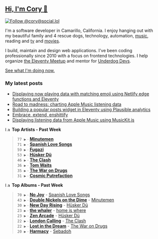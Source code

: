 ## [Hi, I'm Cory 👋](https://coryd.dev)

[![Follow @cory@social.lol](https://img.shields.io/mastodon/follow/109606224363698309?domain=https%3A%2F%2Fsocial.lol&style=for-the-badge&logo=Mastodon&logoColor=white&labelColor=6364FF)](https://social.lol/@cory)

I'm a software developer in Camarillo, California. I enjoy hanging out with my beautiful family and 4 rescue dogs, technology, automation, <a href="https://www.last.fm/user/cdrn_" target="_blank" rel="noopener noreferrer">music</a>, reading and <a href="https://trakt.tv/users/cdransf" target="_blank" rel="noopener noreferrer">tv</a> and <a href="https://letterboxd.com/cdme" target="_blank" rel="noopener noreferrer">movies</a>.

I build, maintain and design web applications. I've been coding professionally since 2010 with a focus on frontend technologies. I help organize [the Eleventy Meetup](https://11tymeetup.dev/) and mentor for [Underdog Devs](https://www.underdogdevs.org/).

[See what I'm doing now.](https://coryd.dev/now)

### My latest posts
<!-- BLOGPOSTS:START -->
- [Displaying now playing data with matching emoji using Netlify edge functions and Eleventy](
      https://coryd.dev/posts/2023/now-playing-eleventy-netlify-edge-functions-emoji/?utm_source=all_posts_feed&utm_medium=rss&utm_campaign=syndication
    )
- [Road to madness: charting Apple Music listening data](
      https://coryd.dev/posts/2023/road-to-madness-apple-music-charts/?utm_source=all_posts_feed&utm_medium=rss&utm_campaign=syndication
    )
- [Building a popular posts widget in Eleventy using Plausible analytics](
      https://coryd.dev/posts/2023/popular-posts-widget-using-eleventy-plausible/?utm_source=all_posts_feed&utm_medium=rss&utm_campaign=syndication
    )
- [Embrace, extend, enshittify](
      https://coryd.dev/posts/2023/embrace-extend-enshittify/?utm_source=all_posts_feed&utm_medium=rss&utm_campaign=syndication
    )
- [Displaying listening data from Apple Music using MusicKit.js](
      https://coryd.dev/posts/2023/displaying-listening-data-from-apple-music-using-musickit/?utm_source=all_posts_feed&utm_medium=rss&utm_campaign=syndication
    )
<!-- BLOGPOSTS:END -->

<!--START_LASTFM_ARTISTS:{"period": "7day", "rows": 8}-->
<a href="https://last.fm" target="_blank"><img src="https://user-images.githubusercontent.com/17434202/215290617-e793598d-d7c9-428f-9975-156db1ba89cc.svg" alt="Last.fm Logo" width="18" height="13"/></a> **Top Artists - Past Week**

> `77 ▶️` ∙ **[Minutemen](https://www.last.fm/music/Minutemen)**<br/>
> `71 ▶️` ∙ **[Spanish Love Songs](https://www.last.fm/music/Spanish+Love+Songs)**<br/>
> `59 ▶️` ∙ **[Fugazi](https://www.last.fm/music/Fugazi)**<br/>
> `53 ▶️` ∙ **[Hüsker Dü](https://www.last.fm/music/H%C3%BCsker+D%C3%BC)**<br/>
> `46 ▶️` ∙ **[The Clash](https://www.last.fm/music/The+Clash)**<br/>
> `36 ▶️` ∙ **[Tom Waits](https://www.last.fm/music/Tom+Waits)**<br/>
> `35 ▶️` ∙ **[The War on Drugs](https://www.last.fm/music/The+War+on+Drugs)**<br/>
> `31 ▶️` ∙ **[Cosmic Putrefaction](https://www.last.fm/music/Cosmic+Putrefaction)**<br/>
<!--END_LASTFM_ARTISTS-->

<!--START_LASTFM_ALBUMS:{"period": "7day", "rows": 8}-->
<a href="https://last.fm" target="_blank"><img src="https://user-images.githubusercontent.com/17434202/215290617-e793598d-d7c9-428f-9975-156db1ba89cc.svg" alt="Last.fm Logo" width="18" height="13"/></a> **Top Albums - Past Week**

> `70 ▶️` ∙ **[No Joy](https://www.last.fm/music/Spanish+Love+Songs/No+Joy)** - [Spanish Love Songs](https://www.last.fm/music/Spanish+Love+Songs)<br/>
> `43 ▶️` ∙ **[Double Nickels on the Dime](https://www.last.fm/music/Minutemen/Double+Nickels+on+the+Dime)** - [Minutemen](https://www.last.fm/music/Minutemen)<br/>
> `30 ▶️` ∙ **[New Day Rising](https://www.last.fm/music/H%C3%BCsker+D%C3%BC/New+Day+Rising)** - [Hüsker Dü](https://www.last.fm/music/H%C3%BCsker+D%C3%BC)<br/>
> `23 ▶️` ∙ **[the whaler](https://www.last.fm/music/home+is+where/the+whaler)** - [home is where](https://www.last.fm/music/home+is+where)<br/>
> `23 ▶️` ∙ **[Zen Arcade](https://www.last.fm/music/H%C3%BCsker+D%C3%BC/Zen+Arcade)** - [Hüsker Dü](https://www.last.fm/music/H%C3%BCsker+D%C3%BC)<br/>
> `22 ▶️` ∙ **[London Calling](https://www.last.fm/music/The+Clash/London+Calling)** - [The Clash](https://www.last.fm/music/The+Clash)<br/>
> `22 ▶️` ∙ **[Lost in the Dream](https://www.last.fm/music/The+War+on+Drugs/Lost+in+the+Dream)** - [The War on Drugs](https://www.last.fm/music/The+War+on+Drugs)<br/>
> `20 ▶️` ∙ **[Harmacy](https://www.last.fm/music/Sebadoh/Harmacy)** - [Sebadoh](https://www.last.fm/music/Sebadoh)<br/>
<!--END_LASTFM_ALBUMS-->
